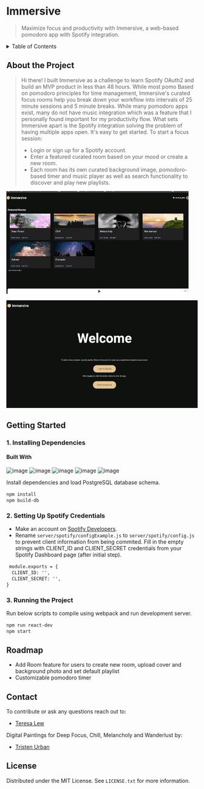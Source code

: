 # Immersive
> Maximize focus and productivity with Immersive, a web-based pomodoro app with Spotify integration.

<details>
  <summary>Table of Contents</summary>
  <ol>
    <li>
      <a href="#about-the-project">About The Project</a>
    </li>
    <li>
      <a href="#getting-started">Getting Started</a>
      <ul>
        <li><a href="#prerequisites">1. Installing Dependencies</a></li>
        <li><a href="#2-setting-up-spotify-credentials">2. Setting Up Spotify Credentials</a></li>
        <li><a href="#3-running-the-project">3. Running the Project</a></li>
      </ul>
    </li>
    <li><a href="#roadmap">Roadmap</a></li>
    <li><a href="#contact">Contact</a></li>
    <li><a href="#license">License</a></li>
</details>

## About the Project
  > Hi there! I built Immersive as a challenge to learn Spotify OAuth2 and build an MVP product in less than 48 hours. While most pomo
  > Based on pomodoro principles for time management, Immersive's curated focus rooms help you break down your workflow into intervals of 25 minute sessions and 5 minute breaks. While many pomodoro apps exist, many do not have music integration which was a feature that I personally found important for my productivity flow. What sets Immersive apart is the Spotify integration solving the problem of having multiple apps open.
  > It's easy to get started. To start a focus session:
  > * Login or sign up for a Spotify account.
  > * Enter a featured curated room based on your mood or create a new room.
  > * Each room has its own curated background image, pomodoro-based timer and music player as well as search functionality to discover and play new playlists.

![image](/screenshots/immersive_demo.gif)

![image](/screenshots/immersive_login_demo.gif)

## Getting Started

### 1. Installing Dependencies
#### Built With
![image](https://img.shields.io/badge/PostgreSQL-316192?style=for-the-badge&logo=postgresql&logoColor=white)
![image](https://img.shields.io/badge/Express.js-000000?style=for-the-badge&logo=express&logoColor=white)
![image](https://img.shields.io/badge/Node.js-339933?style=for-the-badge&logo=nodedotjs&logoColor=white)
![image](https://img.shields.io/badge/React-20232A?style=for-the-badge&logo=react&logoColor=61DAFB)
![image](https://img.shields.io/badge/Material%20UI-007FFF?style=for-the-badge&logo=mui&logoColor=white)

Install dependencies and load PostgreSQL database schema.

```
npm install
npm build-db
```

### 2. Setting Up Spotify Credentials

* Make an account on [Spotify Developers](https://developer.spotify.com/documentation/general/guides/authorization/app-settings/).
* Rename `server/spotify/configExample.js` to `server/spotify/config.js` to prevent client information from being commited. Fill in the empty strings with CLIENT_ID and CLIENT_SECRET credentials from your Spotify Dashboard page (after initial step).

```
 module.exports = {
  CLIENT_ID: '',
  CLIENT_SECRET: '',
}
```

### 3. Running the Project

Run below scripts to compile using webpack and run development server.

```
npm run react-dev
npm start
```

## Roadmap
* Add Room feature for users to create new room, upload cover and background photo and set default playlist
* Customizable pomodoro timer

## Contact
To contribute or ask any questions reach out to:
* [Teresa Lew](https://github.com/teresal92)

Digital Paintings for Deep Focus, Chill, Melancholy and Wanderlust by:
* [Tristen Urban](https://github.com/TristenUrban)

## License
Distributed under the MIT License. See `LICENSE.txt` for more information.


